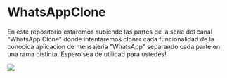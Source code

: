 # WhatsAppClone
En este repositorio estaremos subiendo las partes de la serie del canal "WhatsApp Clone" donde intentaremos clonar cada funcionalidad de la conocida aplicacion de mensajeria "WhatsApp" separando cada parte en una rama distinta. Espero sea de utilidad para ustedes!

![](https://firebasestorage.googleapis.com/v0/b/mediagarden-a87e1.appspot.com/o/Whats.png?alt=media&token=4192c7cb-ba46-4346-b371-22587c74c2be)
